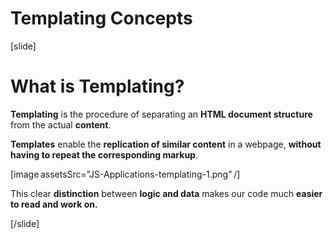 # Templating Concepts

[slide]
# What is Templating?

**Templating** is the procedure of separating an **HTML document structure** from the actual **content**.

**Templates** enable the **replication of similar content** in a webpage, **without having to repeat the corresponding markup**.

[image assetsSrc="JS-Applications-templating-1.png" /]

This clear **distinction** between **logic and data** makes our code much **easier to read and work on.**

[/slide]
